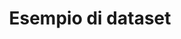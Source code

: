 ---
title: Esempio di dataset
notes: questo è solo un esempio di dataset
maintainer: Pippo
maintainer_email: pippo@pippo.com
Organization: Sample Department
Categoria: Educazione
resources:
  - url: http://data.phl.opendata.arcgis.com/datasets/1839b35258604422b0b520cbb668df0d_0.csv
    name: Stazioni di Monitoraggio Aria CSV
    format: CSV
    description: Compatibile con Excel
  - url: http://data.phl.opendata.arcgis.com/datasets/1839b35258604422b0b520cbb668df0d_0.zip
    name: Stazioni di Monitoraggio Aria Shapefile
    format: shp
  - url: https://services.arcgis.com/fLeGjb7u4uXqeF9q/arcgis/rest/services/Air_Monitoring_Stations/FeatureServer/0/query
    name: Stazioni di Monitoraggio Aria GeoService
    format: api
    description: Esri Geoservice to interact programmatically with the data
---
